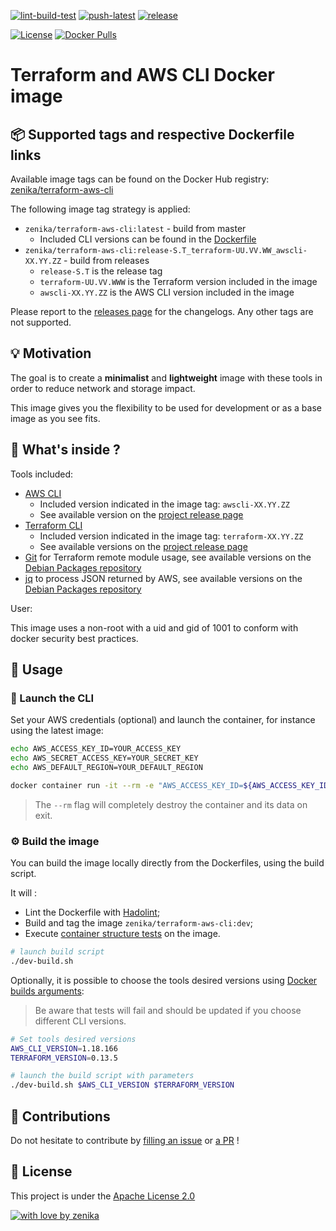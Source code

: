 [![lint-build-test](https://github.com/Zenika/terraform-aws-cli/workflows/lint-build-test/badge.svg)](https://github.com/Zenika/terraform-aws-cli/actions?query=workflow%3Alint-build-test)
[![push-latest](https://github.com/Zenika/terraform-aws-cli/workflows/push-latest/badge.svg)](https://github.com/Zenika/terraform-aws-cli/actions?query=workflow%3Apush-latest)
[![release](https://github.com/Zenika/terraform-aws-cli/workflows/release/badge.svg)](https://github.com/Zenika/terraform-aws-cli/actions?query=workflow%3Arelease)

[![License](https://img.shields.io/badge/License-Apache%202.0-blue.svg)](https://opensource.org/licenses/Apache-2.0)
[![Docker Pulls](https://img.shields.io/docker/pulls/zenika/terraform-aws-cli.svg)](https://hub.docker.com/r/zenika/terraform-aws-cli/)

# Terraform and AWS CLI Docker image

## 📦 Supported tags and respective Dockerfile links
Available image tags can be found on the Docker Hub registry: [zenika/terraform-aws-cli](https://hub.docker.com/r/zenika/terraform-aws-cli/tags)

The following image tag strategy is applied:
* `zenika/terraform-aws-cli:latest` - build from master
  * Included CLI versions can be found in the [Dockerfile](https://github.com/Zenika/terraform-aws-cli/blob/master/Dockerfile)
* `zenika/terraform-aws-cli:release-S.T_terraform-UU.VV.WW_awscli-XX.YY.ZZ` - build from releases
  * `release-S.T` is the release tag
  * `terraform-UU.VV.WWW` is the Terraform version included in the image
  * `awscli-XX.YY.ZZ` is the AWS CLI version included in the image

Please report to the [releases page](https://github.com/Zenika/terraform-aws-cli/releases) for the changelogs. Any other tags are not supported.

## 💡 Motivation
The goal is to create a **minimalist** and **lightweight** image with these tools in order to reduce network and storage impact.

This image gives you the flexibility to be used for development or as a base image as you see fits.

## 🔧 What's inside ?
Tools included:

* [AWS CLI](https://aws.amazon.com/fr/cli/)
  * Included version indicated in the image tag: `awscli-XX.YY.ZZ`
  * See available version on the [project release page](https://github.com/aws/aws-cli/releases)
* [Terraform CLI](https://www.terraform.io/docs/commands/index.html)
  * Included version indicated in the image tag: `terraform-XX.YY.ZZ`
  * See available versions on the [project release page](https://github.com/hashicorp/terraform/releases)
* [Git](https://git-scm.com/) for Terraform remote module usage, see available versions on the [Debian Packages repository](https://packages.debian.org/search?suite=buster&arch=any&searchon=names&keywords=git)
* [jq](https://stedolan.github.io/jq/) to process JSON returned by AWS, see available versions on the [Debian Packages repository](https://packages.debian.org/search?suite=buster&arch=any&searchon=names&keywords=jq)

User:

This image uses a non-root with a uid and gid of 1001 to conform with docker security best practices.

## 🚀 Usage

### 🐚 Launch the CLI
Set your AWS credentials (optional) and launch the container, for instance using the latest image:

```bash
echo AWS_ACCESS_KEY_ID=YOUR_ACCESS_KEY
echo AWS_SECRET_ACCESS_KEY=YOUR_SECRET_KEY
echo AWS_DEFAULT_REGION=YOUR_DEFAULT_REGION

docker container run -it --rm -e "AWS_ACCESS_KEY_ID=${AWS_ACCESS_KEY_ID}" -e "AWS_SECRET_ACCESS_KEY=${AWS_SECRET_ACCESS_KEY}" -e "AWS_DEFAULT_REGION=${AWS_DEFAULT_REGION}" -v ${PWD}:/workspace zenika/terraform-aws-cli:latest
```

> The `--rm` flag will completely destroy the container and its data on exit.

### ⚙️ Build the image
You can build the image locally directly from the Dockerfiles, using the build script.

It will :
* Lint the Dockerfile with [Hadolint](https://github.com/hadolint/hadolint);
* Build and tag the image `zenika/terraform-aws-cli:dev`;
* Execute [container structure tests](https://github.com/GoogleContainerTools/container-structure-test) on the image.

```bash
# launch build script
./dev-build.sh
```

Optionally, it is possible to choose the tools desired versions using [Docker builds arguments](https://docs.docker.com/engine/reference/commandline/build/#set-build-time-variables---build-arg):

> Be aware that tests will fail and should be updated if you choose different CLI versions.

```bash
# Set tools desired versions
AWS_CLI_VERSION=1.18.166
TERRAFORM_VERSION=0.13.5

# launch the build script with parameters
./dev-build.sh $AWS_CLI_VERSION $TERRAFORM_VERSION
```

## 🙏 Contributions
Do not hesitate to contribute by [filling an issue](https://github.com/Zenika/terraform-aws-cli/issues) or [a PR](https://github.com/Zenika/terraform-aws-cli/pulls) !

## 📖 License
This project is under the [Apache License 2.0](https://raw.githubusercontent.com/Zenika/terraform-aws-cli/master/LICENSE)

[![with love by zenika](https://img.shields.io/badge/With%20%E2%9D%A4%EF%B8%8F%20by-Zenika-b51432.svg)](https://oss.zenika.com)

